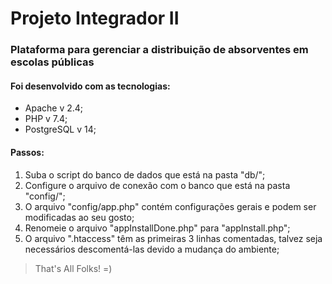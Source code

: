 # Projeto Integrador II

### Plataforma para gerenciar a distribuição de absorventes em escolas públicas

#### Foi desenvolvido com as tecnologias:

- Apache v 2.4;
- PHP v 7.4;
- PostgreSQL v 14;

#### Passos:

1. Suba o script do banco de dados que está na pasta "db/";
2. Configure o arquivo de conexão com o banco que está na pasta "config/";
3. O arquivo "config/app.php" contém configurações gerais e podem ser modificadas ao seu gosto;
4. Renomeie o arquivo "appInstallDone.php" para "appInstall.php";
5. O arquivo ".htaccess" têm as primeiras 3 linhas comentadas, talvez seja necessários descomentá-las devido a mudança do ambiente;

> That's All Folks! =)